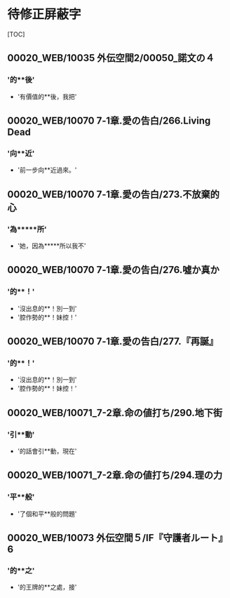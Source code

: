 # 待修正屏蔽字

[TOC]

## 00020_WEB/10035 外伝空間2/00050_諾文の４

### '的**後'

- '有價值的**後，我把'


## 00020_WEB/10070 7‐1章.愛の告白/266.Living Dead

### '向**近'

- '前一步向**近過來。'


## 00020_WEB/10070 7‐1章.愛の告白/273.不放棄的心

### '為*****所'

- '她，因為*****所以我不'


## 00020_WEB/10070 7‐1章.愛の告白/276.噓か真か

### '的**！'

- '沒出息的**！別一到'
- '腔作勢的**！妹控！'


## 00020_WEB/10070 7‐1章.愛の告白/277.『再誕』

### '的**！'

- '沒出息的**！別一到'
- '腔作勢的**！妹控！'


## 00020_WEB/10071_7-2章.命の値打ち/290.地下街

### '引**動'

- '的話會引**動，現在'


## 00020_WEB/10071_7-2章.命の値打ち/294.理の力

### '平**般'

- '了個和平**般的問題'


## 00020_WEB/10073 外伝空間５/IF『守護者ルート』6

### '的**之'

- '的王牌的**之處，接'
